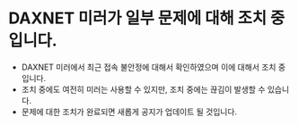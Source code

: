 # DAXNET 미러가 일부 문제에 대해 조치 중입니다.
- DAXNET 미러에서 최근 접속 불안정에 대해서 확인하였으며 이에 대해서 조치 중입니다.
- 조치 중에도 여전히 미러는 사용할 수 있지만, 조치 중에는 끊김이 발생할 수 있습니다.
- 문제에 대한 조치가 완료되면 새롭게 공지가 업데이트 될 것입니다.
